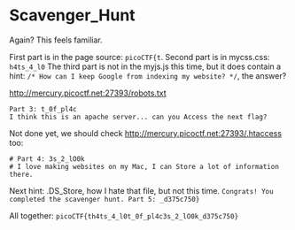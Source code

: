 # Scavenger_Hunt

Again? This feels familiar.

First part is in the page source: `picoCTF{t`.
Second part is in mycss.css: `h4ts_4_l0`
The third part is not in the myjs.js this time, but it does contain a hint: `/* How can I keep Google from indexing my website? */`, the answer?

http://mercury.picoctf.net:27393/robots.txt

```
Part 3: t_0f_pl4c
I think this is an apache server... can you Access the next flag?
```

Not done yet, we should check http://mercury.picoctf.net:27393/.htaccess too:
```
# Part 4: 3s_2_lO0k
# I love making websites on my Mac, I can Store a lot of information there.
```
Next hint: .DS_Store, how I hate that file, but not this time.
`Congrats! You completed the scavenger hunt. Part 5: _d375c750}`

All together: `picoCTF{th4ts_4_l0t_0f_pl4c3s_2_lO0k_d375c750}`
